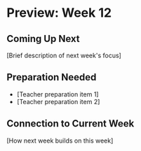 # Preview: Week 12

## Coming Up Next
[Brief description of next week's focus]

## Preparation Needed
- [Teacher preparation item 1]
- [Teacher preparation item 2]

## Connection to Current Week
[How next week builds on this week]
